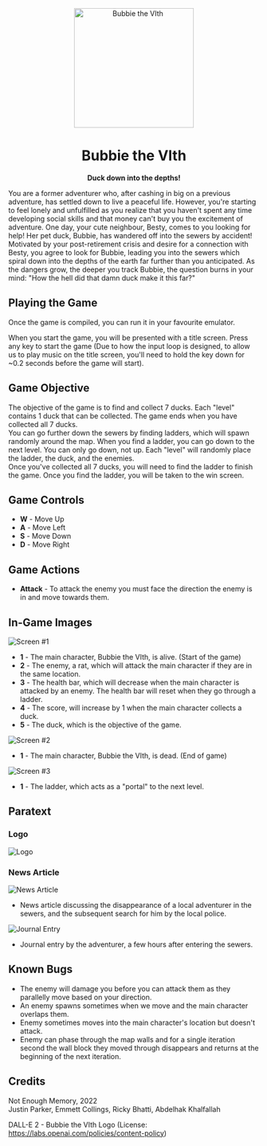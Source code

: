 <div align="center">
  <img src="./manualImgs/duck.jpg", alt="Bubbie the VIth", height="240" width="240"/>
</div>

# <div align="center">Bubbie the VIth</div>
<div align="center">
  <strong>Duck down into the depths!</strong>
</div>

You are a former adventurer who, after cashing in big on a previous adventure, has settled down to live a peaceful life. However, you're starting to feel lonely and unfulfilled as you realize that you haven't spent any time developing social skills and that money can't buy you the excitement of adventure. One day, your cute neighbour, Besty, comes to you looking for help! Her pet duck, Bubbie, has wandered off into the sewers by accident! Motivated by your post-retirement crisis and desire for a connection with Besty, you agree to look for Bubbie, leading you into the sewers which spiral down into the depths of the earth far further than you anticipated. As the dangers grow, the deeper you track Bubbie, the question burns in your mind: "How the hell did that damn duck make it this far?"

## Playing the Game
Once the game is compiled, you can run it in your favourite emulator.  

When you start the game, you will be presented with a title screen. Press any key to start the game (Due to how the input loop is designed, to allow us to play music on the title screen, you'll need to hold the key down for ~0.2 seconds before the game will start).

## Game Objective
The objective of the game is to find and collect 7 ducks. Each "level" contains 1 duck that can be collected. The game ends when you have collected all 7 ducks.  
You can go further down the sewers by finding ladders, which will spawn randomly around the map. When you find a ladder, you can go down to the next level. You can only go down, not up. Each "level" will randomly place the ladder, the duck, and the enemies.  
Once you've collected all 7 ducks, you will need to find the ladder to finish the game. Once you find the ladder, you will be taken to the win screen.

## Game Controls
* **W** - Move Up
* **A** - Move Left
* **S** - Move Down
* **D** - Move Right

## Game Actions
* **Attack** - To attack the enemy you must face the direction the enemy is in and move towards them.

## In-Game Images
![Screen #1](./manualImgs/pic1.png)
* **1** - The main character, Bubbie the VIth, is alive. (Start of the game)
* **2** - The enemy, a rat, which will attack the main character if they are in the same location.
* **3** - The health bar, which will decrease when the main character is attacked by an enemy. The health bar will reset when they go through a ladder.
* **4** - The score, will increase by 1 when the main character collects a duck.
* **5** - The duck, which is the objective of the game. 

![Screen #2](./manualImgs/pic2.png)
* **1** - The main character, Bubbie the VIth, is dead. (End of game)

![Screen #3](./manualImgs/pic3.png)
* **1** - The ladder, which acts as a "portal" to the next level.

## Paratext 
### Logo
![Logo](./manualImgs/duck.jpg)

### News Article
![News Article](./manualImgs/newspaper.jpg)
* News article discussing the disappearance of a local adventurer in the sewers, and the subsequent search for him by the local police.

![Journal Entry](./manualImgs/journalentry.jpg)
* Journal entry by the adventurer, a few hours after entering the sewers.

## Known Bugs
* The enemy will damage you before you can attack them as they parallelly move based on your direction.
* An enemy spawns sometimes when we move and the main character overlaps them.
* Enemy sometimes moves into the main character's location but doesn't attack.
* Enemy can phase through the map walls and for a single iteration second the wall block they moved through disappears and returns at the beginning of the next iteration.

## Credits
Not Enough Memory, 2022  
Justin Parker, Emmett Collings, Ricky Bhatti, Abdelhak Khalfallah

DALL-E 2 - Bubbie the VIth Logo (License: https://labs.openai.com/policies/content-policy)